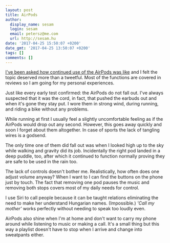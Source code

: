 ```yaml
---
layout: post
title: AirPods
author:
  display_name: sesam
  login: sesam
  email: petersz@me.com
  url: http://sesam.hu
date: '2017-04-25 15:50:07 +0200'
date_gmt: '2017-04-25 13:50:07 +0200'
tags: []
comments: []
---
```


[I've been asked how continued use of the AirPods was like](https://twitter.com/kisPocok/status/851692238577029120) and I felt the topic deserved more than a tweetful. Most of the functions are covered in reviews so I am going for my personal experiences.

Just like every early test confirmed: the AirPods do not fall out. I've always suspected that it was the cord, in fact, that pushed the earbuds out and when it's gone they stay put. I wore them in strong wind, during running, and riding a bike without any problems.

While running at first I usually feel a slightly uncomfortable feeling as if the AirPods would drop out any second. However, this goes away quickly and soon I forget about them altogether. In case of sports the lack of tangling wires is a godsend.

The only time one of them did fall out was when I looked high up to the sky while walking and gravity did its job. Incidentally the right pod landed in a deep puddle, too, after which it continued to function normally proving they are safe to be used in the rain too.

The lack of controls doesn't bother me. Realistically, how often does one adjust volume anyway? When I want to I can find the buttons on the phone just by touch. The fact that removing one pod pauses the music and removing both stops covers most of my daily needs for control.

I use Siri to call people because it can be taught relations eliminating the need to make her understand Hungarian names. (Impossible.) _'Call my mother'_ works perfectly without needing to speak too loudly even.

AirPods also shine when I'm at home and don't want to carry my phone around while listening to music or making a call. It's a small thing but this way a playlist doesn't have to stop when I arrive and change into sweatpants either.
